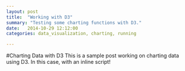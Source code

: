 ```yaml
---
layout: post
title:  "Working with D3"
summary: "Testing some charting functions with D3."
date:   2014-10-29 12:12:00
categories: data_visualization, charting, running

---
```


#Charting Data with D3
This is a sample post working on charting data using D3. In this case, with an inline script!

<div id="chart"></div>

<script type="text/javascript">
          var w = $("#chart").width();
          var h = Math.floor(w / 2);

          var marathon = [
              { "mile": 1, "time": '9:22' },
              { "mile": 2, "time": '7:29' },
              { "mile": 3, "time": '7:36' },
              { "mile": 4, "time": '6:55' },
              { "mile": 5, "time": '7:18' },
              { "mile": 6, "time": '6:52' },
              { "mile": 7, "time": '7:14' },
              { "mile": 8, "time": '7:08' },
              { "mile": 9, "time": '7:17' },
              { "mile": 10, "time": '7:01' },
              { "mile": 11, "time": '7:02' },
              { "mile": 12, "time": '7:15' },
              { "mile": 13, "time": '7:08' },
              { "mile": 14, "time": '7:18' },
              { "mile": 15, "time": '7:13' },
              { "mile": 16, "time": '7:26' },
              { "mile": 17, "time": '7:25' },
              { "mile": 18, "time": '7:20' },
              { "mile": 19, "time": '7:25' },
              { "mile": 20, "time": '7:40' },
              { "mile": 21, "time": '7:32' },
              { "mile": 22, "time": '7:52' },
              { "mile": 23, "time": '8:18' },
              { "mile": 24, "time": '7:24' },
              { "mile": 25, "time": '9:09' },
              { "mile": 26, "time": '9:22' },
              { "mile": 27, "time": '8:53' }
          ];

          var dataset = [];

          for (var i = 0; i < marathon.length; i++) {
            var time = marathon[i].time;
            var mins = parseFloat(time.substring(0, time.indexOf(":")));
            var secs = parseFloat(time.substring(time.indexOf(":") + 1)) / 60;
            dataset.push(mins + secs);
          }

          var xScale = d3.scale.ordinal()
                          .domain(d3.range(dataset.length))
                          .rangeRoundBands([0, w], 0.05);

          var yScale = d3.scale.linear()
                          .domain([0, d3.max(dataset)])
                          .range([0, h]);

          var svg = d3.select("#chart")
                      .append("svg")
                      .attr("width", w)
                      .attr("height", h);

          svg.selectAll("rect")
              .data(dataset)
              .enter()
              .append("rect")
              .attr("x", function(d, i) {
                return xScale(i);
              })
              .attr("y", function(d) {
                return h - yScale(d);
              })
              .attr("width", xScale.rangeBand())
              .attr("height", function(d) {
                return yScale(d);
              })
              .attr("fill", function(d) {
                return "rgb(0, 0, " + (d * 10) + ")";
              });

          svg.selectAll("text")
              .data(dataset)
              .enter()
              .append("text")
              .text(function(d) {
                return d;
              })
              .attr("x", function(d, i) {
                return xScale(i) + xScale.rangeBand() / 2;
              })
              .attr("y", function(d) {
                return h - yScale(d) + 14;
              })
              .attr("font-family", "sans-serif")
              .attr("font-size", "11px")
              .attr("fill", "white")
              .attr("text-anchor", "middle");

          d3.select("p")
              .on("click", function() {
                var numValues = dataset.length;
                dataset = [];
                for (var i = 0; i < numValues; i++) {
                  var newNumber = Math.floor(Math.random() * 25);
                  dataset.push(newNumber);
                }

                svg.selectAll("rect")
                    .data(dataset)
                    .transition()
                    .delay(function(d, i) {
                      return i / dataset.length * 1000;
                    })
                    .duration(500)
                    .attr("y", function(d) {
                      return h - yScale(d);
                    })
                    .attr("height", function(d) {
                      return yScale(d);
                    })
                    .attr("fill", function(d) {
                      return "rgb(0, 0, " + (d * 10) + ")";
                    });                    

                svg.selectAll("text")
                    .data(dataset)
                    .transition()
                    .delay(function(d, i) {
                      return i / dataset.length * 1000;
                    })
                    .duration(500)
                    .text(function(d) {
                      return d;
                    })
                    .attr("y", function(d) {
                      return h - yScale(d) + 14;
                    })
              });
</script>